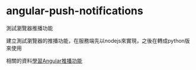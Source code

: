 # angular-push-notifications
測試瀏覽器推播功能

建立測試瀏覽器的推播功能，在服務端先以nodejs來實現，之後在轉成python版來使用

相關的資料[學習Angular推播功能](https://ttom921.github.io/學習Angular推播功能)

